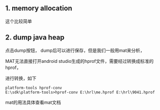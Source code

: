 

## 1. memory allocation

这个比较简单

## 2. dump java heap

点击dump按钮， dump后可以进行保存，但是我们一般用mat来分析，

MAT无法直接打开android studio生成的hprof文件，需要经过转换成标准的hprof，

进行转换，如下

    platform-tools hprof-conv
    E:\sdk\platform-tools>hprof-conv E:\hrl\me.hprof E:\hrl\9041.hprof

mat的用法具体查看mat文档




